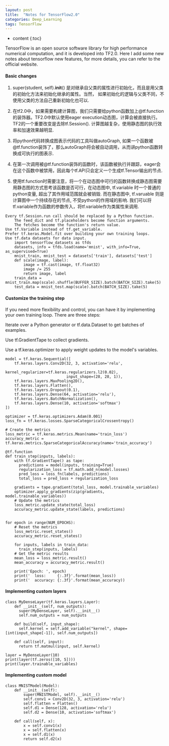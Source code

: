 ```yaml
---
layout: post
title:  "Notes for TensorFlow2.0"
categories: Deep_Learning
tags: TensorFlow
--- 
```


* content
{:toc}


TensorFlow is an open source software library for high performance numerical computation, and it is developed into TF2.0. Here I add some new notes about tensorflow new features, for more details, you can refer to the official website.




#### **Basic changes**

1.	super(student, self).__init__() 是对继承自父类的属性进行初始化，而且是用父类的初始化方法来初始化继承的属性。当然， 如果初始化的逻辑与父类不同，不使用父类的方法自己重新初始化也可以.

2.	在tf2.0中，如果需要构建计算图，我们只需要给python函数加上\@tf.function的装饰器。TF2.0中默认使用eager execution动态图，计算会被直接执行。TF2的一个重要改变是去除tf.Session(). 计算图越复杂，使用静态图的执行效率和加速效果越明显.

3.	将python代码转换成图表示代码的工具叫做autoGraph, 如果一个函数被\@tf.function装饰了，那么autoGraph将会被自动调用，从而讲python函数转换成可执行的图表示.

4.	在第一次调用被\@tf.function装饰的函数时，该函数被执行并跟踪，eager会在这个函数中被禁用，因此每个tf.API只会定义一个生成tf.Tensor输出的节点.

5.	使用tf.function时需要注意，将一个在动态图中可行的函数转换成静态图需要用静态图的方式思考该函数是否可行，在动态图中, tf.variable 时一个普通的python变量, 超出了其作用域范围就会被销毁. 而在静态图中, tf.varuable 则是计算图中一个持续存在的节点, 不受python的作用域的影响.  我们可以将tf.variable作为函数的参数传入，将tf.variable作为类属性来调用.

```
Every tf.Session.run call should be replaced by a Python function.
    The feed_dict and tf.placeholders become function arguments.
    The fetches become the function's return value.
Use tf.Variable instead of tf.get_variable.
Prefer tf.keras.Model.fit over building your own training loops.
Use tf.data datasets for data input. 
    import tensorflow_datasets as tfds
    datasets, info = tfds.load(name='mnist', with_info=True, as_supervised=True)
    mnist_train, mnist_test = datasets['train'], datasets['test']
    def scale(image, label):
        image = tf.cast(image, tf.float32)
        image /= 255
        return image, label
    train_data = mnist_train.map(scale).shuffle(BUFFER_SIZE).batch(BATCH_SIZE).take(5)
    test_data = mnist_test.map(scale).batch(BATCH_SIZE).take(5)
```

#### **Customize the training step**
If you need more flexibility and control, you can have it by implementing your own training loop. There are three steps:

Iterate over a Python generator or tf.data.Dataset to get batches of examples.

Use tf.GradientTape to collect gradients.

Use a tf.keras.optimizer to apply weight updates to the model's variables.

```
model = tf.keras.Sequential([
    tf.keras.layers.Conv2D(32, 3, activation='relu',
                           kernel_regularizer=tf.keras.regularizers.l2(0.02),
                           input_shape=(28, 28, 1)),
    tf.keras.layers.MaxPooling2D(),
    tf.keras.layers.Flatten(),
    tf.keras.layers.Dropout(0.1),
    tf.keras.layers.Dense(64, activation='relu'),
    tf.keras.layers.BatchNormalization(),
    tf.keras.layers.Dense(10, activation='softmax')
])

optimizer = tf.keras.optimizers.Adam(0.001)
loss_fn = tf.keras.losses.SparseCategoricalCrossentropy()

# Create the metrics
loss_metric = tf.keras.metrics.Mean(name='train_loss')
accuracy_metric = tf.keras.metrics.SparseCategoricalAccuracy(name='train_accuracy')

@tf.function
def train_step(inputs, labels):
    with tf.GradientTape() as tape:
      predictions = model(inputs, training=True)
      regularization_loss = tf.math.add_n(model.losses)
      pred_loss = loss_fn(labels, predictions)
      total_loss = pred_loss + regularization_loss

    gradients = tape.gradient(total_loss, model.trainable_variables)
    optimizer.apply_gradients(zip(gradients, model.trainable_variables))
    # Update the metrics
    loss_metric.update_state(total_loss)
    accuracy_metric.update_state(labels, predictions)


for epoch in range(NUM_EPOCHS):
    # Reset the metrics
    loss_metric.reset_states()
    accuracy_metric.reset_states()

    for inputs, labels in train_data:
      train_step(inputs, labels)
    # Get the metric results
    mean_loss = loss_metric.result()
    mean_accuracy = accuracy_metric.result()

    print('Epoch: ', epoch)
    print('  loss:     {:.3f}'.format(mean_loss))
    print('  accuracy: {:.3f}'.format(mean_accuracy))
```

#### **Implementing custom layers**
```
class MyDenseLayer(tf.keras.layers.Layer):
    def __init__(self, num_outputs):
      super(MyDenseLayer, self).__init__()
      self.num_outputs = num_outputs
    
    def build(self, input_shape):
      self.kernel = self.add_variable("kernel", shape=[int(input_shape[-1]), self.num_outputs])
    
    def call(self, input):
      return tf.matmul(input, self.kernel)
  
layer = MyDenseLayer(10)
print(layer(tf.zeros([10, 5])))
print(layer.trainable_variables)
```

#### **Implementing custom model**
```
class MNISTModel(Model):
    def __init__(self):
        super(MNISTModel, self).__init__()
        self.conv1 = Conv2D(32, 3, activation='relu')
        self.flatten = Flatten()
        self.d1 = Dense(128, activation='relu')
        self.d2 = Dense(10, activation='softmax')

    def call(self, x):
        x = self.conv1(x)
        x = self.flatten(x)
        x = self.d1(x)
        return self.d2(x)
```
